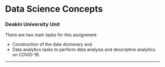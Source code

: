 # Data Science Concepts
### Deakin University Unit
There are two main tasks for this assignment:
- Construction of the data dictionary and
- Data analytics tasks to perform data analysis and descriptive analytics on COVID-19.

<hr class="solid">

